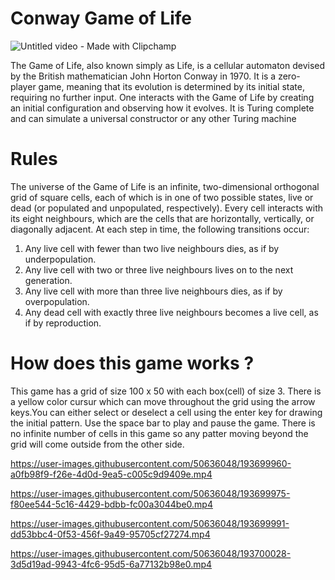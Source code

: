 # Conway Game of Life


![Untitled video - Made with Clipchamp](https://user-images.githubusercontent.com/50636048/196001237-27a4659d-cdaf-4369-b71c-f5775a5cf021.gif)

The Game of Life, also known simply as Life, is a cellular automaton devised by the British mathematician John Horton Conway in 1970. It is a zero-player game, meaning that its evolution is determined by its initial state, requiring no further input. One interacts with the Game of Life by creating an initial configuration and observing how it evolves. It is Turing complete and can simulate a universal constructor or any other Turing machine
# Rules
The universe of the Game of Life is an infinite, two-dimensional orthogonal grid of square cells, each of which is in one of two possible states, live or dead (or populated and unpopulated, respectively). Every cell interacts with its eight neighbours, which are the cells that are horizontally, vertically, or diagonally adjacent. At each step in time, the following transitions occur:

1. Any live cell with fewer than two live neighbours dies, as if by underpopulation.
2. Any live cell with two or three live neighbours lives on to the next generation.
3. Any live cell with more than three live neighbours dies, as if by overpopulation.
4. Any dead cell with exactly three live neighbours becomes a live cell, as if by reproduction.

# How does this game works ?
This game has a grid of size 100 x 50 with each box(cell) of size 3.
There is a yellow color cursur which can move throughout the grid using the arrow keys.You can either select or deselect a cell using the enter key for
drawing the initial pattern.
Use the space bar to play and pause the game.
There is no infinite number of cells in this game so any patter moving beyond the grid will come outside from the other side.




https://user-images.githubusercontent.com/50636048/193699960-a0fb98f9-f26e-4d0d-9ea5-c005c9d9409e.mp4



https://user-images.githubusercontent.com/50636048/193699975-f80ee544-5c16-4429-bdbb-fc00a3044be0.mp4



https://user-images.githubusercontent.com/50636048/193699991-dd53bbc4-0f53-456f-9a49-95705cf27274.mp4



https://user-images.githubusercontent.com/50636048/193700028-3d5d19ad-9943-4fc6-95d5-6a77132b98e0.mp4

